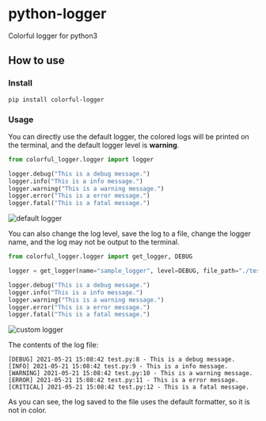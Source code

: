 # python-logger
Colorful logger for python3

## How to use

### Install

```shell
pip install colorful-logger
```

### Usage

You can directly use the default logger, the colored logs will be printed on the terminal, and the default logger level is **warning**.

```python
from colorful_logger.logger import logger

logger.debug("This is a debug message.")
logger.info("This is a info message.")
logger.warning("This is a warning message.")
logger.error("This is a error message.")
logger.fatal("This is a fatal message.")
```

![default logger](https://cdn.jsdelivr.net/gh/thep0y/image-bed/md/1621580826694.png)

You can also change the log level, save the log to a file, change the logger name, and the log may not be output to the terminal.

```python
from colorful_logger.logger import get_logger, DEBUG

logger = get_logger(name="sample_logger", level=DEBUG, file_path="./test.log")

logger.debug("This is a debug message.")
logger.info("This is a info message.")
logger.warning("This is a warning message.")
logger.error("This is a error message.")
logger.fatal("This is a fatal message.")
```

![custom logger](https://cdn.jsdelivr.net/gh/thep0y/image-bed/md/1621653262747.png)

The contents of the log file:

```
[DEBUG] 2021-05-21 15:08:42 test.py:8 - This is a debug message.
[INFO] 2021-05-21 15:08:42 test.py:9 - This is a info message.
[WARNING] 2021-05-21 15:08:42 test.py:10 - This is a warning message.
[ERROR] 2021-05-21 15:08:42 test.py:11 - This is a error message.
[CRITICAL] 2021-05-21 15:08:42 test.py:12 - This is a fatal message.
```

As you can see, the log saved to the file uses the default formatter, so it is not in color.
